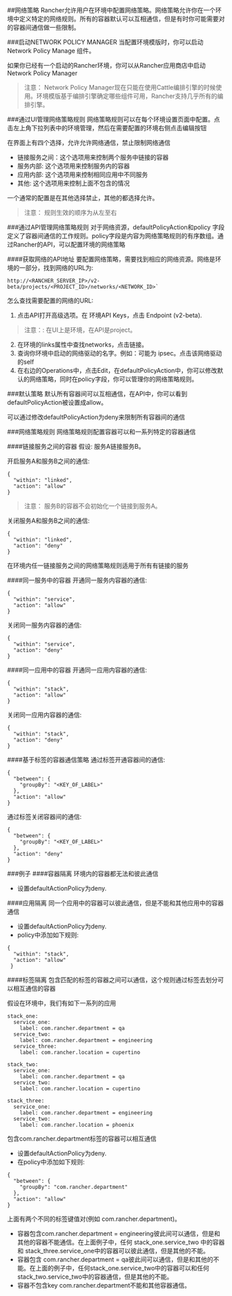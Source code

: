 ##网络策略
Rancher允许用户在环境中配置网络策略。网络策略允许你在一个环境中定义特定的网络规则。所有的容器默认可以互相通信，但是有时你可能需要对的容器间通信做一些限制。

###启动NETWORK POLICY MANAGER
当配置环境模版时，你可以启动 Network Policy Manage 组件。

如果你已经有一个启动的Rancher环境，你可以从Rancher应用商店中启动 Network Policy Manager

> 注意：
Network Policy Manager现在只能在使用Cattle编排引擎的时候使用。环境模版基于编排引擎确定哪些组件可用，Rancher支持几乎所有的编排引擎。

###通过UI管理网络策略规则
网络策略规则可以在每个环境设置页面中配置。点击左上角下拉列表中的环境管理，然后在需要配置的环境右侧点击编辑按钮

在界面上有四个选择，允许允许网络通信，禁止限制网络通信

- 链接服务之间：这个选项用来控制两个服务中链接的容器
- 服务内部: 这个选项用来控制服务内的容器
- 应用内部: 这个选项用来控制相同应用中不同服务
- 其他: 这个选项用来控制上面不包含的情况

一个通常的配置是在其他选择禁止，其他的都选择允许。

> 注意：
规则生效的顺序为从左至右

###通过API管理网络策略规则
对于网络资源，defaultPolicyAction和policy 字段定义了容器间通信的工作规则。policy字段是内容为网络策略规则的有序数组。通过Rancher的API，可以配置环境的网络策略

####获取网络的API地址
要配置网络策略，需要找到相应的网络资源。网络是环境的一部分，找到网络的URL为:

```
http://<RANCHER_SERVER_IP>/v2-beta/projects/<PROJECT_ID>/networks/<NETWORK_ID>`
```

怎么查找需要配置的网络的URL:

1. 点击API打开高级选项。在 环境API Keys，点击 Endpoint (v2-beta).
> 注意：: 在UI上是环境，在API是project。
2. 在环境的links属性中查找networks，点击链接。
3. 查询你环境中启动的网络驱动的名字。例如：可能为 ipsec。点击该网络驱动的self
4. 在右边的Operations中，点击Edit，在defaultPolicyAction中，你可以修改默认的网络策略，同时在policy字段，你可以管理你的网络策略规则。

###默认策略
默认所有容器间可以互相通信，在API中，你可以看到defaultPolicyAction被设置成allow。

可以通过修改defaultPolicyAction为deny来限制所有容器间的通信

###网络策略规则
网络策略规则配置容器可以和一系列特定的容器通信

####链接服务之间的容器
假设: 服务A链接服务B。

开启服务A和服务B之间的通信:
```
{
  "within": "linked",
  "action": "allow"
}
```

> 注意：
服务B的容器不会初始化一个链接到服务A。

关闭服务A和服务B之间的通信:
```
{
  "within": "linked",
  "action": "deny"
}
```
在环境内任一链接服务之间的网络策略规则适用于所有有链接的服务

####同一服务中的容器
开通同一服务内容器的通信:
```
{
  "within": "service",
  "action": "allow"
}
```
关闭同一服务内容器的通信:
```
{
  "within": "service",
  "action": "deny"
}
```
####同一应用中的容器
开通同一应用内容器的通信:
```
{
  "within": "stack",
  "action": "allow"
}
```
关闭同一应用内容器的通信:
```
{
  "within": "stack",
  "action": "deny"
}
```
####基于标签的容器通信策略
通过标签开通容器间的通信:
```
{
  "between": {
    "groupBy": "<KEY_OF_LABEL>"
  },
  "action": "allow"
}
```
通过标签关闭容器间的通信:
```
{
  "between": {
    "groupBy": "<KEY_OF_LABEL>"
  },
  "action": "deny"
}
```

###例子
####容器隔离
环境内的容器都无法和彼此通信

- 设置defaultActionPolicy为deny.

####应用隔离
同一个应用中的容器可以彼此通信，但是不能和其他应用中的容器通信

- 设置defaultActionPolicy为deny.
- policy中添加如下规则:
 ```
 {
   "within": "stack",
   "action": "allow"
  }
 ```

####标签隔离
包含匹配的标签的容器之间可以通信，这个规则通过标签去划分可以相互通信的容器

假设在环境中，我们有如下一系列的应用
```
stack_one:
  service_one:
    label: com.rancher.department = qa
  service_two:
    label: com.rancher.department = engineering
  service_three:
    label: com.rancher.location = cupertino

stack_two:
  service_one:
    label: com.rancher.department = qa
  service_two:
    label: com.rancher.location = cupertino

stack_three:
  service_one:
    label: com.rancher.department = engineering
  service_two:
    label: com.rancher.location = phoenix
```

包含com.rancher.department标签的容器可以相互通信

- 设置defaultActionPolicy为deny.
- 在policy中添加如下规则:

```
{
  "between": {
    "groupBy": "com.rancher.department"
  },
  "action": "allow"
}
```
上面有两个不同的标签键值对(例如 com.rancher.department)。

- 容器包含com.rancher.department = engineering彼此间可以通信，但是和其他的容器不能通信。在上面例子中，任何 stack_one.service_two 中的容器和 stack_three.service_one中的容器可以彼此通信，但是其他的不能。
- 容器包含 com.rancher.department = qa彼此间可以通信，但是和其他的不能。在上面的例子中，任何stack_one.service_two中的容器可以和任何stack_two.service_two中的容器通信，但是其他的不能。
- 容器不包含key com.rancher.department不能和其他容器通信。